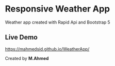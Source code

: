 # Responsive Weather App

Weather app created with Rapid Api and Bootstrap 5



## Live Demo

https://mahmedsid.github.io/WeatherApp/

Created by **M.Ahmed**
